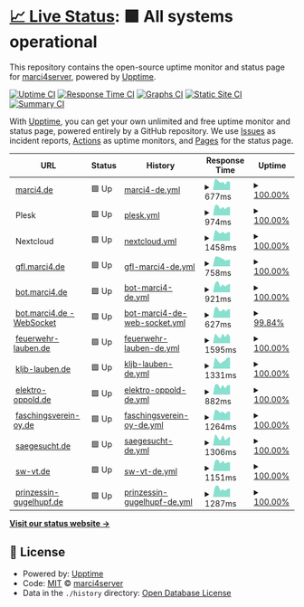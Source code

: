 # [📈 Live Status](https://marci4server.github.io/uptime): <!--live status--> **🟩 All systems operational**

This repository contains the open-source uptime monitor and status page for [marci4server](https://marci4server.github.io/uptime), powered by [Upptime](https://github.com/upptime/upptime).

[![Uptime CI](https://github.com/marci4server/uptime/workflows/Uptime%20CI/badge.svg)](https://github.com/marci4server/uptime/actions?query=workflow%3A%22Uptime+CI%22)
[![Response Time CI](https://github.com/marci4server/uptime/workflows/Response%20Time%20CI/badge.svg)](https://github.com/marci4server/uptime/actions?query=workflow%3A%22Response+Time+CI%22)
[![Graphs CI](https://github.com/marci4server/uptime/workflows/Graphs%20CI/badge.svg)](https://github.com/marci4server/uptime/actions?query=workflow%3A%22Graphs+CI%22)
[![Static Site CI](https://github.com/marci4server/uptime/workflows/Static%20Site%20CI/badge.svg)](https://github.com/marci4server/uptime/actions?query=workflow%3A%22Static+Site+CI%22)
[![Summary CI](https://github.com/marci4server/uptime/workflows/Summary%20CI/badge.svg)](https://github.com/marci4server/uptime/actions?query=workflow%3A%22Summary+CI%22)

With [Upptime](https://upptime.js.org), you can get your own unlimited and free uptime monitor and status page, powered entirely by a GitHub repository. We use [Issues](https://github.com/marci4server/uptime/issues) as incident reports, [Actions](https://github.com/marci4server/uptime/actions) as uptime monitors, and [Pages](https://marci4server.github.io/uptime) for the status page.

<!--start: status pages-->
<!-- This summary is generated by Upptime (https://github.com/upptime/upptime) -->
<!-- Do not edit this manually, your changes will be overwritten -->
<!-- prettier-ignore -->
| URL | Status | History | Response Time | Uptime |
| --- | ------ | ------- | ------------- | ------ |
| <img alt="" src="https://favicons.githubusercontent.com/marci4.de" height="13"> [marci4.de](https://marci4.de) | 🟩 Up | [marci4-de.yml](https://github.com/marci4server/uptime/commits/HEAD/history/marci4-de.yml) | <details><summary><img alt="Response time graph" src="./graphs/marci4-de/response-time-week.png" height="20"> 677ms</summary><br><a href="https://marci4server.github.io/uptime/history/marci4-de"><img alt="Response time 619" src="https://img.shields.io/endpoint?url=https%3A%2F%2Fraw.githubusercontent.com%2Fmarci4server%2Fuptime%2FHEAD%2Fapi%2Fmarci4-de%2Fresponse-time.json"></a><br><a href="https://marci4server.github.io/uptime/history/marci4-de"><img alt="24-hour response time 673" src="https://img.shields.io/endpoint?url=https%3A%2F%2Fraw.githubusercontent.com%2Fmarci4server%2Fuptime%2FHEAD%2Fapi%2Fmarci4-de%2Fresponse-time-day.json"></a><br><a href="https://marci4server.github.io/uptime/history/marci4-de"><img alt="7-day response time 677" src="https://img.shields.io/endpoint?url=https%3A%2F%2Fraw.githubusercontent.com%2Fmarci4server%2Fuptime%2FHEAD%2Fapi%2Fmarci4-de%2Fresponse-time-week.json"></a><br><a href="https://marci4server.github.io/uptime/history/marci4-de"><img alt="30-day response time 710" src="https://img.shields.io/endpoint?url=https%3A%2F%2Fraw.githubusercontent.com%2Fmarci4server%2Fuptime%2FHEAD%2Fapi%2Fmarci4-de%2Fresponse-time-month.json"></a><br><a href="https://marci4server.github.io/uptime/history/marci4-de"><img alt="1-year response time 619" src="https://img.shields.io/endpoint?url=https%3A%2F%2Fraw.githubusercontent.com%2Fmarci4server%2Fuptime%2FHEAD%2Fapi%2Fmarci4-de%2Fresponse-time-year.json"></a></details> | <details><summary><a href="https://marci4server.github.io/uptime/history/marci4-de">100.00%</a></summary><a href="https://marci4server.github.io/uptime/history/marci4-de"><img alt="All-time uptime 99.95%" src="https://img.shields.io/endpoint?url=https%3A%2F%2Fraw.githubusercontent.com%2Fmarci4server%2Fuptime%2FHEAD%2Fapi%2Fmarci4-de%2Fuptime.json"></a><br><a href="https://marci4server.github.io/uptime/history/marci4-de"><img alt="24-hour uptime 100.00%" src="https://img.shields.io/endpoint?url=https%3A%2F%2Fraw.githubusercontent.com%2Fmarci4server%2Fuptime%2FHEAD%2Fapi%2Fmarci4-de%2Fuptime-day.json"></a><br><a href="https://marci4server.github.io/uptime/history/marci4-de"><img alt="7-day uptime 100.00%" src="https://img.shields.io/endpoint?url=https%3A%2F%2Fraw.githubusercontent.com%2Fmarci4server%2Fuptime%2FHEAD%2Fapi%2Fmarci4-de%2Fuptime-week.json"></a><br><a href="https://marci4server.github.io/uptime/history/marci4-de"><img alt="30-day uptime 100.00%" src="https://img.shields.io/endpoint?url=https%3A%2F%2Fraw.githubusercontent.com%2Fmarci4server%2Fuptime%2FHEAD%2Fapi%2Fmarci4-de%2Fuptime-month.json"></a><br><a href="https://marci4server.github.io/uptime/history/marci4-de"><img alt="1-year uptime 99.95%" src="https://img.shields.io/endpoint?url=https%3A%2F%2Fraw.githubusercontent.com%2Fmarci4server%2Fuptime%2FHEAD%2Fapi%2Fmarci4-de%2Fuptime-year.json"></a></details>
| <img alt="" src="https://favicons.githubusercontent.com/null" height="13"> Plesk | 🟩 Up | [plesk.yml](https://github.com/marci4server/uptime/commits/HEAD/history/plesk.yml) | <details><summary><img alt="Response time graph" src="./graphs/plesk/response-time-week.png" height="20"> 974ms</summary><br><a href="https://marci4server.github.io/uptime/history/plesk"><img alt="Response time 1077" src="https://img.shields.io/endpoint?url=https%3A%2F%2Fraw.githubusercontent.com%2Fmarci4server%2Fuptime%2FHEAD%2Fapi%2Fplesk%2Fresponse-time.json"></a><br><a href="https://marci4server.github.io/uptime/history/plesk"><img alt="24-hour response time 1012" src="https://img.shields.io/endpoint?url=https%3A%2F%2Fraw.githubusercontent.com%2Fmarci4server%2Fuptime%2FHEAD%2Fapi%2Fplesk%2Fresponse-time-day.json"></a><br><a href="https://marci4server.github.io/uptime/history/plesk"><img alt="7-day response time 974" src="https://img.shields.io/endpoint?url=https%3A%2F%2Fraw.githubusercontent.com%2Fmarci4server%2Fuptime%2FHEAD%2Fapi%2Fplesk%2Fresponse-time-week.json"></a><br><a href="https://marci4server.github.io/uptime/history/plesk"><img alt="30-day response time 1013" src="https://img.shields.io/endpoint?url=https%3A%2F%2Fraw.githubusercontent.com%2Fmarci4server%2Fuptime%2FHEAD%2Fapi%2Fplesk%2Fresponse-time-month.json"></a><br><a href="https://marci4server.github.io/uptime/history/plesk"><img alt="1-year response time 1077" src="https://img.shields.io/endpoint?url=https%3A%2F%2Fraw.githubusercontent.com%2Fmarci4server%2Fuptime%2FHEAD%2Fapi%2Fplesk%2Fresponse-time-year.json"></a></details> | <details><summary><a href="https://marci4server.github.io/uptime/history/plesk">100.00%</a></summary><a href="https://marci4server.github.io/uptime/history/plesk"><img alt="All-time uptime 99.99%" src="https://img.shields.io/endpoint?url=https%3A%2F%2Fraw.githubusercontent.com%2Fmarci4server%2Fuptime%2FHEAD%2Fapi%2Fplesk%2Fuptime.json"></a><br><a href="https://marci4server.github.io/uptime/history/plesk"><img alt="24-hour uptime 100.00%" src="https://img.shields.io/endpoint?url=https%3A%2F%2Fraw.githubusercontent.com%2Fmarci4server%2Fuptime%2FHEAD%2Fapi%2Fplesk%2Fuptime-day.json"></a><br><a href="https://marci4server.github.io/uptime/history/plesk"><img alt="7-day uptime 100.00%" src="https://img.shields.io/endpoint?url=https%3A%2F%2Fraw.githubusercontent.com%2Fmarci4server%2Fuptime%2FHEAD%2Fapi%2Fplesk%2Fuptime-week.json"></a><br><a href="https://marci4server.github.io/uptime/history/plesk"><img alt="30-day uptime 100.00%" src="https://img.shields.io/endpoint?url=https%3A%2F%2Fraw.githubusercontent.com%2Fmarci4server%2Fuptime%2FHEAD%2Fapi%2Fplesk%2Fuptime-month.json"></a><br><a href="https://marci4server.github.io/uptime/history/plesk"><img alt="1-year uptime 99.99%" src="https://img.shields.io/endpoint?url=https%3A%2F%2Fraw.githubusercontent.com%2Fmarci4server%2Fuptime%2FHEAD%2Fapi%2Fplesk%2Fuptime-year.json"></a></details>
| <img alt="" src="https://favicons.githubusercontent.com/null" height="13"> Nextcloud | 🟩 Up | [nextcloud.yml](https://github.com/marci4server/uptime/commits/HEAD/history/nextcloud.yml) | <details><summary><img alt="Response time graph" src="./graphs/nextcloud/response-time-week.png" height="20"> 1458ms</summary><br><a href="https://marci4server.github.io/uptime/history/nextcloud"><img alt="Response time 1661" src="https://img.shields.io/endpoint?url=https%3A%2F%2Fraw.githubusercontent.com%2Fmarci4server%2Fuptime%2FHEAD%2Fapi%2Fnextcloud%2Fresponse-time.json"></a><br><a href="https://marci4server.github.io/uptime/history/nextcloud"><img alt="24-hour response time 1620" src="https://img.shields.io/endpoint?url=https%3A%2F%2Fraw.githubusercontent.com%2Fmarci4server%2Fuptime%2FHEAD%2Fapi%2Fnextcloud%2Fresponse-time-day.json"></a><br><a href="https://marci4server.github.io/uptime/history/nextcloud"><img alt="7-day response time 1458" src="https://img.shields.io/endpoint?url=https%3A%2F%2Fraw.githubusercontent.com%2Fmarci4server%2Fuptime%2FHEAD%2Fapi%2Fnextcloud%2Fresponse-time-week.json"></a><br><a href="https://marci4server.github.io/uptime/history/nextcloud"><img alt="30-day response time 1556" src="https://img.shields.io/endpoint?url=https%3A%2F%2Fraw.githubusercontent.com%2Fmarci4server%2Fuptime%2FHEAD%2Fapi%2Fnextcloud%2Fresponse-time-month.json"></a><br><a href="https://marci4server.github.io/uptime/history/nextcloud"><img alt="1-year response time 1661" src="https://img.shields.io/endpoint?url=https%3A%2F%2Fraw.githubusercontent.com%2Fmarci4server%2Fuptime%2FHEAD%2Fapi%2Fnextcloud%2Fresponse-time-year.json"></a></details> | <details><summary><a href="https://marci4server.github.io/uptime/history/nextcloud">100.00%</a></summary><a href="https://marci4server.github.io/uptime/history/nextcloud"><img alt="All-time uptime 99.95%" src="https://img.shields.io/endpoint?url=https%3A%2F%2Fraw.githubusercontent.com%2Fmarci4server%2Fuptime%2FHEAD%2Fapi%2Fnextcloud%2Fuptime.json"></a><br><a href="https://marci4server.github.io/uptime/history/nextcloud"><img alt="24-hour uptime 100.00%" src="https://img.shields.io/endpoint?url=https%3A%2F%2Fraw.githubusercontent.com%2Fmarci4server%2Fuptime%2FHEAD%2Fapi%2Fnextcloud%2Fuptime-day.json"></a><br><a href="https://marci4server.github.io/uptime/history/nextcloud"><img alt="7-day uptime 100.00%" src="https://img.shields.io/endpoint?url=https%3A%2F%2Fraw.githubusercontent.com%2Fmarci4server%2Fuptime%2FHEAD%2Fapi%2Fnextcloud%2Fuptime-week.json"></a><br><a href="https://marci4server.github.io/uptime/history/nextcloud"><img alt="30-day uptime 100.00%" src="https://img.shields.io/endpoint?url=https%3A%2F%2Fraw.githubusercontent.com%2Fmarci4server%2Fuptime%2FHEAD%2Fapi%2Fnextcloud%2Fuptime-month.json"></a><br><a href="https://marci4server.github.io/uptime/history/nextcloud"><img alt="1-year uptime 99.95%" src="https://img.shields.io/endpoint?url=https%3A%2F%2Fraw.githubusercontent.com%2Fmarci4server%2Fuptime%2FHEAD%2Fapi%2Fnextcloud%2Fuptime-year.json"></a></details>
| <img alt="" src="https://favicons.githubusercontent.com/gfl.marci4.de" height="13"> [gfl.marci4.de](https://gfl.marci4.de) | 🟩 Up | [gfl-marci4-de.yml](https://github.com/marci4server/uptime/commits/HEAD/history/gfl-marci4-de.yml) | <details><summary><img alt="Response time graph" src="./graphs/gfl-marci4-de/response-time-week.png" height="20"> 758ms</summary><br><a href="https://marci4server.github.io/uptime/history/gfl-marci4-de"><img alt="Response time 586" src="https://img.shields.io/endpoint?url=https%3A%2F%2Fraw.githubusercontent.com%2Fmarci4server%2Fuptime%2FHEAD%2Fapi%2Fgfl-marci4-de%2Fresponse-time.json"></a><br><a href="https://marci4server.github.io/uptime/history/gfl-marci4-de"><img alt="24-hour response time 651" src="https://img.shields.io/endpoint?url=https%3A%2F%2Fraw.githubusercontent.com%2Fmarci4server%2Fuptime%2FHEAD%2Fapi%2Fgfl-marci4-de%2Fresponse-time-day.json"></a><br><a href="https://marci4server.github.io/uptime/history/gfl-marci4-de"><img alt="7-day response time 758" src="https://img.shields.io/endpoint?url=https%3A%2F%2Fraw.githubusercontent.com%2Fmarci4server%2Fuptime%2FHEAD%2Fapi%2Fgfl-marci4-de%2Fresponse-time-week.json"></a><br><a href="https://marci4server.github.io/uptime/history/gfl-marci4-de"><img alt="30-day response time 710" src="https://img.shields.io/endpoint?url=https%3A%2F%2Fraw.githubusercontent.com%2Fmarci4server%2Fuptime%2FHEAD%2Fapi%2Fgfl-marci4-de%2Fresponse-time-month.json"></a><br><a href="https://marci4server.github.io/uptime/history/gfl-marci4-de"><img alt="1-year response time 586" src="https://img.shields.io/endpoint?url=https%3A%2F%2Fraw.githubusercontent.com%2Fmarci4server%2Fuptime%2FHEAD%2Fapi%2Fgfl-marci4-de%2Fresponse-time-year.json"></a></details> | <details><summary><a href="https://marci4server.github.io/uptime/history/gfl-marci4-de">100.00%</a></summary><a href="https://marci4server.github.io/uptime/history/gfl-marci4-de"><img alt="All-time uptime 99.75%" src="https://img.shields.io/endpoint?url=https%3A%2F%2Fraw.githubusercontent.com%2Fmarci4server%2Fuptime%2FHEAD%2Fapi%2Fgfl-marci4-de%2Fuptime.json"></a><br><a href="https://marci4server.github.io/uptime/history/gfl-marci4-de"><img alt="24-hour uptime 100.00%" src="https://img.shields.io/endpoint?url=https%3A%2F%2Fraw.githubusercontent.com%2Fmarci4server%2Fuptime%2FHEAD%2Fapi%2Fgfl-marci4-de%2Fuptime-day.json"></a><br><a href="https://marci4server.github.io/uptime/history/gfl-marci4-de"><img alt="7-day uptime 100.00%" src="https://img.shields.io/endpoint?url=https%3A%2F%2Fraw.githubusercontent.com%2Fmarci4server%2Fuptime%2FHEAD%2Fapi%2Fgfl-marci4-de%2Fuptime-week.json"></a><br><a href="https://marci4server.github.io/uptime/history/gfl-marci4-de"><img alt="30-day uptime 99.91%" src="https://img.shields.io/endpoint?url=https%3A%2F%2Fraw.githubusercontent.com%2Fmarci4server%2Fuptime%2FHEAD%2Fapi%2Fgfl-marci4-de%2Fuptime-month.json"></a><br><a href="https://marci4server.github.io/uptime/history/gfl-marci4-de"><img alt="1-year uptime 99.75%" src="https://img.shields.io/endpoint?url=https%3A%2F%2Fraw.githubusercontent.com%2Fmarci4server%2Fuptime%2FHEAD%2Fapi%2Fgfl-marci4-de%2Fuptime-year.json"></a></details>
| <img alt="" src="https://favicons.githubusercontent.com/bot.marci4.de" height="13"> [bot.marci4.de](https://bot.marci4.de) | 🟩 Up | [bot-marci4-de.yml](https://github.com/marci4server/uptime/commits/HEAD/history/bot-marci4-de.yml) | <details><summary><img alt="Response time graph" src="./graphs/bot-marci4-de/response-time-week.png" height="20"> 921ms</summary><br><a href="https://marci4server.github.io/uptime/history/bot-marci4-de"><img alt="Response time 836" src="https://img.shields.io/endpoint?url=https%3A%2F%2Fraw.githubusercontent.com%2Fmarci4server%2Fuptime%2FHEAD%2Fapi%2Fbot-marci4-de%2Fresponse-time.json"></a><br><a href="https://marci4server.github.io/uptime/history/bot-marci4-de"><img alt="24-hour response time 820" src="https://img.shields.io/endpoint?url=https%3A%2F%2Fraw.githubusercontent.com%2Fmarci4server%2Fuptime%2FHEAD%2Fapi%2Fbot-marci4-de%2Fresponse-time-day.json"></a><br><a href="https://marci4server.github.io/uptime/history/bot-marci4-de"><img alt="7-day response time 921" src="https://img.shields.io/endpoint?url=https%3A%2F%2Fraw.githubusercontent.com%2Fmarci4server%2Fuptime%2FHEAD%2Fapi%2Fbot-marci4-de%2Fresponse-time-week.json"></a><br><a href="https://marci4server.github.io/uptime/history/bot-marci4-de"><img alt="30-day response time 936" src="https://img.shields.io/endpoint?url=https%3A%2F%2Fraw.githubusercontent.com%2Fmarci4server%2Fuptime%2FHEAD%2Fapi%2Fbot-marci4-de%2Fresponse-time-month.json"></a><br><a href="https://marci4server.github.io/uptime/history/bot-marci4-de"><img alt="1-year response time 836" src="https://img.shields.io/endpoint?url=https%3A%2F%2Fraw.githubusercontent.com%2Fmarci4server%2Fuptime%2FHEAD%2Fapi%2Fbot-marci4-de%2Fresponse-time-year.json"></a></details> | <details><summary><a href="https://marci4server.github.io/uptime/history/bot-marci4-de">100.00%</a></summary><a href="https://marci4server.github.io/uptime/history/bot-marci4-de"><img alt="All-time uptime 99.96%" src="https://img.shields.io/endpoint?url=https%3A%2F%2Fraw.githubusercontent.com%2Fmarci4server%2Fuptime%2FHEAD%2Fapi%2Fbot-marci4-de%2Fuptime.json"></a><br><a href="https://marci4server.github.io/uptime/history/bot-marci4-de"><img alt="24-hour uptime 100.00%" src="https://img.shields.io/endpoint?url=https%3A%2F%2Fraw.githubusercontent.com%2Fmarci4server%2Fuptime%2FHEAD%2Fapi%2Fbot-marci4-de%2Fuptime-day.json"></a><br><a href="https://marci4server.github.io/uptime/history/bot-marci4-de"><img alt="7-day uptime 100.00%" src="https://img.shields.io/endpoint?url=https%3A%2F%2Fraw.githubusercontent.com%2Fmarci4server%2Fuptime%2FHEAD%2Fapi%2Fbot-marci4-de%2Fuptime-week.json"></a><br><a href="https://marci4server.github.io/uptime/history/bot-marci4-de"><img alt="30-day uptime 100.00%" src="https://img.shields.io/endpoint?url=https%3A%2F%2Fraw.githubusercontent.com%2Fmarci4server%2Fuptime%2FHEAD%2Fapi%2Fbot-marci4-de%2Fuptime-month.json"></a><br><a href="https://marci4server.github.io/uptime/history/bot-marci4-de"><img alt="1-year uptime 99.96%" src="https://img.shields.io/endpoint?url=https%3A%2F%2Fraw.githubusercontent.com%2Fmarci4server%2Fuptime%2FHEAD%2Fapi%2Fbot-marci4-de%2Fuptime-year.json"></a></details>
| <img alt="" src="https://favicons.githubusercontent.com/bot.marci4.de" height="13"> [bot.marci4.de - WebSocket](https://bot.marci4.de:8081) | 🟩 Up | [bot-marci4-de-web-socket.yml](https://github.com/marci4server/uptime/commits/HEAD/history/bot-marci4-de-web-socket.yml) | <details><summary><img alt="Response time graph" src="./graphs/bot-marci4-de-web-socket/response-time-week.png" height="20"> 627ms</summary><br><a href="https://marci4server.github.io/uptime/history/bot-marci4-de-web-socket"><img alt="Response time 679" src="https://img.shields.io/endpoint?url=https%3A%2F%2Fraw.githubusercontent.com%2Fmarci4server%2Fuptime%2FHEAD%2Fapi%2Fbot-marci4-de-web-socket%2Fresponse-time.json"></a><br><a href="https://marci4server.github.io/uptime/history/bot-marci4-de-web-socket"><img alt="24-hour response time 657" src="https://img.shields.io/endpoint?url=https%3A%2F%2Fraw.githubusercontent.com%2Fmarci4server%2Fuptime%2FHEAD%2Fapi%2Fbot-marci4-de-web-socket%2Fresponse-time-day.json"></a><br><a href="https://marci4server.github.io/uptime/history/bot-marci4-de-web-socket"><img alt="7-day response time 627" src="https://img.shields.io/endpoint?url=https%3A%2F%2Fraw.githubusercontent.com%2Fmarci4server%2Fuptime%2FHEAD%2Fapi%2Fbot-marci4-de-web-socket%2Fresponse-time-week.json"></a><br><a href="https://marci4server.github.io/uptime/history/bot-marci4-de-web-socket"><img alt="30-day response time 656" src="https://img.shields.io/endpoint?url=https%3A%2F%2Fraw.githubusercontent.com%2Fmarci4server%2Fuptime%2FHEAD%2Fapi%2Fbot-marci4-de-web-socket%2Fresponse-time-month.json"></a><br><a href="https://marci4server.github.io/uptime/history/bot-marci4-de-web-socket"><img alt="1-year response time 679" src="https://img.shields.io/endpoint?url=https%3A%2F%2Fraw.githubusercontent.com%2Fmarci4server%2Fuptime%2FHEAD%2Fapi%2Fbot-marci4-de-web-socket%2Fresponse-time-year.json"></a></details> | <details><summary><a href="https://marci4server.github.io/uptime/history/bot-marci4-de-web-socket">99.84%</a></summary><a href="https://marci4server.github.io/uptime/history/bot-marci4-de-web-socket"><img alt="All-time uptime 99.98%" src="https://img.shields.io/endpoint?url=https%3A%2F%2Fraw.githubusercontent.com%2Fmarci4server%2Fuptime%2FHEAD%2Fapi%2Fbot-marci4-de-web-socket%2Fuptime.json"></a><br><a href="https://marci4server.github.io/uptime/history/bot-marci4-de-web-socket"><img alt="24-hour uptime 100.00%" src="https://img.shields.io/endpoint?url=https%3A%2F%2Fraw.githubusercontent.com%2Fmarci4server%2Fuptime%2FHEAD%2Fapi%2Fbot-marci4-de-web-socket%2Fuptime-day.json"></a><br><a href="https://marci4server.github.io/uptime/history/bot-marci4-de-web-socket"><img alt="7-day uptime 99.84%" src="https://img.shields.io/endpoint?url=https%3A%2F%2Fraw.githubusercontent.com%2Fmarci4server%2Fuptime%2FHEAD%2Fapi%2Fbot-marci4-de-web-socket%2Fuptime-week.json"></a><br><a href="https://marci4server.github.io/uptime/history/bot-marci4-de-web-socket"><img alt="30-day uptime 99.96%" src="https://img.shields.io/endpoint?url=https%3A%2F%2Fraw.githubusercontent.com%2Fmarci4server%2Fuptime%2FHEAD%2Fapi%2Fbot-marci4-de-web-socket%2Fuptime-month.json"></a><br><a href="https://marci4server.github.io/uptime/history/bot-marci4-de-web-socket"><img alt="1-year uptime 99.98%" src="https://img.shields.io/endpoint?url=https%3A%2F%2Fraw.githubusercontent.com%2Fmarci4server%2Fuptime%2FHEAD%2Fapi%2Fbot-marci4-de-web-socket%2Fuptime-year.json"></a></details>
| <img alt="" src="https://favicons.githubusercontent.com/feuerwehr-lauben.de" height="13"> [feuerwehr-lauben.de](https://feuerwehr-lauben.de) | 🟩 Up | [feuerwehr-lauben-de.yml](https://github.com/marci4server/uptime/commits/HEAD/history/feuerwehr-lauben-de.yml) | <details><summary><img alt="Response time graph" src="./graphs/feuerwehr-lauben-de/response-time-week.png" height="20"> 1595ms</summary><br><a href="https://marci4server.github.io/uptime/history/feuerwehr-lauben-de"><img alt="Response time 1617" src="https://img.shields.io/endpoint?url=https%3A%2F%2Fraw.githubusercontent.com%2Fmarci4server%2Fuptime%2FHEAD%2Fapi%2Ffeuerwehr-lauben-de%2Fresponse-time.json"></a><br><a href="https://marci4server.github.io/uptime/history/feuerwehr-lauben-de"><img alt="24-hour response time 1938" src="https://img.shields.io/endpoint?url=https%3A%2F%2Fraw.githubusercontent.com%2Fmarci4server%2Fuptime%2FHEAD%2Fapi%2Ffeuerwehr-lauben-de%2Fresponse-time-day.json"></a><br><a href="https://marci4server.github.io/uptime/history/feuerwehr-lauben-de"><img alt="7-day response time 1595" src="https://img.shields.io/endpoint?url=https%3A%2F%2Fraw.githubusercontent.com%2Fmarci4server%2Fuptime%2FHEAD%2Fapi%2Ffeuerwehr-lauben-de%2Fresponse-time-week.json"></a><br><a href="https://marci4server.github.io/uptime/history/feuerwehr-lauben-de"><img alt="30-day response time 1670" src="https://img.shields.io/endpoint?url=https%3A%2F%2Fraw.githubusercontent.com%2Fmarci4server%2Fuptime%2FHEAD%2Fapi%2Ffeuerwehr-lauben-de%2Fresponse-time-month.json"></a><br><a href="https://marci4server.github.io/uptime/history/feuerwehr-lauben-de"><img alt="1-year response time 1617" src="https://img.shields.io/endpoint?url=https%3A%2F%2Fraw.githubusercontent.com%2Fmarci4server%2Fuptime%2FHEAD%2Fapi%2Ffeuerwehr-lauben-de%2Fresponse-time-year.json"></a></details> | <details><summary><a href="https://marci4server.github.io/uptime/history/feuerwehr-lauben-de">100.00%</a></summary><a href="https://marci4server.github.io/uptime/history/feuerwehr-lauben-de"><img alt="All-time uptime 99.96%" src="https://img.shields.io/endpoint?url=https%3A%2F%2Fraw.githubusercontent.com%2Fmarci4server%2Fuptime%2FHEAD%2Fapi%2Ffeuerwehr-lauben-de%2Fuptime.json"></a><br><a href="https://marci4server.github.io/uptime/history/feuerwehr-lauben-de"><img alt="24-hour uptime 100.00%" src="https://img.shields.io/endpoint?url=https%3A%2F%2Fraw.githubusercontent.com%2Fmarci4server%2Fuptime%2FHEAD%2Fapi%2Ffeuerwehr-lauben-de%2Fuptime-day.json"></a><br><a href="https://marci4server.github.io/uptime/history/feuerwehr-lauben-de"><img alt="7-day uptime 100.00%" src="https://img.shields.io/endpoint?url=https%3A%2F%2Fraw.githubusercontent.com%2Fmarci4server%2Fuptime%2FHEAD%2Fapi%2Ffeuerwehr-lauben-de%2Fuptime-week.json"></a><br><a href="https://marci4server.github.io/uptime/history/feuerwehr-lauben-de"><img alt="30-day uptime 100.00%" src="https://img.shields.io/endpoint?url=https%3A%2F%2Fraw.githubusercontent.com%2Fmarci4server%2Fuptime%2FHEAD%2Fapi%2Ffeuerwehr-lauben-de%2Fuptime-month.json"></a><br><a href="https://marci4server.github.io/uptime/history/feuerwehr-lauben-de"><img alt="1-year uptime 99.96%" src="https://img.shields.io/endpoint?url=https%3A%2F%2Fraw.githubusercontent.com%2Fmarci4server%2Fuptime%2FHEAD%2Fapi%2Ffeuerwehr-lauben-de%2Fuptime-year.json"></a></details>
| <img alt="" src="https://favicons.githubusercontent.com/kljb-lauben.de" height="13"> [kljb-lauben.de](https://kljb-lauben.de) | 🟩 Up | [kljb-lauben-de.yml](https://github.com/marci4server/uptime/commits/HEAD/history/kljb-lauben-de.yml) | <details><summary><img alt="Response time graph" src="./graphs/kljb-lauben-de/response-time-week.png" height="20"> 1331ms</summary><br><a href="https://marci4server.github.io/uptime/history/kljb-lauben-de"><img alt="Response time 1589" src="https://img.shields.io/endpoint?url=https%3A%2F%2Fraw.githubusercontent.com%2Fmarci4server%2Fuptime%2FHEAD%2Fapi%2Fkljb-lauben-de%2Fresponse-time.json"></a><br><a href="https://marci4server.github.io/uptime/history/kljb-lauben-de"><img alt="24-hour response time 1471" src="https://img.shields.io/endpoint?url=https%3A%2F%2Fraw.githubusercontent.com%2Fmarci4server%2Fuptime%2FHEAD%2Fapi%2Fkljb-lauben-de%2Fresponse-time-day.json"></a><br><a href="https://marci4server.github.io/uptime/history/kljb-lauben-de"><img alt="7-day response time 1331" src="https://img.shields.io/endpoint?url=https%3A%2F%2Fraw.githubusercontent.com%2Fmarci4server%2Fuptime%2FHEAD%2Fapi%2Fkljb-lauben-de%2Fresponse-time-week.json"></a><br><a href="https://marci4server.github.io/uptime/history/kljb-lauben-de"><img alt="30-day response time 1410" src="https://img.shields.io/endpoint?url=https%3A%2F%2Fraw.githubusercontent.com%2Fmarci4server%2Fuptime%2FHEAD%2Fapi%2Fkljb-lauben-de%2Fresponse-time-month.json"></a><br><a href="https://marci4server.github.io/uptime/history/kljb-lauben-de"><img alt="1-year response time 1589" src="https://img.shields.io/endpoint?url=https%3A%2F%2Fraw.githubusercontent.com%2Fmarci4server%2Fuptime%2FHEAD%2Fapi%2Fkljb-lauben-de%2Fresponse-time-year.json"></a></details> | <details><summary><a href="https://marci4server.github.io/uptime/history/kljb-lauben-de">100.00%</a></summary><a href="https://marci4server.github.io/uptime/history/kljb-lauben-de"><img alt="All-time uptime 99.96%" src="https://img.shields.io/endpoint?url=https%3A%2F%2Fraw.githubusercontent.com%2Fmarci4server%2Fuptime%2FHEAD%2Fapi%2Fkljb-lauben-de%2Fuptime.json"></a><br><a href="https://marci4server.github.io/uptime/history/kljb-lauben-de"><img alt="24-hour uptime 100.00%" src="https://img.shields.io/endpoint?url=https%3A%2F%2Fraw.githubusercontent.com%2Fmarci4server%2Fuptime%2FHEAD%2Fapi%2Fkljb-lauben-de%2Fuptime-day.json"></a><br><a href="https://marci4server.github.io/uptime/history/kljb-lauben-de"><img alt="7-day uptime 100.00%" src="https://img.shields.io/endpoint?url=https%3A%2F%2Fraw.githubusercontent.com%2Fmarci4server%2Fuptime%2FHEAD%2Fapi%2Fkljb-lauben-de%2Fuptime-week.json"></a><br><a href="https://marci4server.github.io/uptime/history/kljb-lauben-de"><img alt="30-day uptime 100.00%" src="https://img.shields.io/endpoint?url=https%3A%2F%2Fraw.githubusercontent.com%2Fmarci4server%2Fuptime%2FHEAD%2Fapi%2Fkljb-lauben-de%2Fuptime-month.json"></a><br><a href="https://marci4server.github.io/uptime/history/kljb-lauben-de"><img alt="1-year uptime 99.96%" src="https://img.shields.io/endpoint?url=https%3A%2F%2Fraw.githubusercontent.com%2Fmarci4server%2Fuptime%2FHEAD%2Fapi%2Fkljb-lauben-de%2Fuptime-year.json"></a></details>
| <img alt="" src="https://favicons.githubusercontent.com/elektro-oppold.de" height="13"> [elektro-oppold.de](https://elektro-oppold.de) | 🟩 Up | [elektro-oppold-de.yml](https://github.com/marci4server/uptime/commits/HEAD/history/elektro-oppold-de.yml) | <details><summary><img alt="Response time graph" src="./graphs/elektro-oppold-de/response-time-week.png" height="20"> 882ms</summary><br><a href="https://marci4server.github.io/uptime/history/elektro-oppold-de"><img alt="Response time 752" src="https://img.shields.io/endpoint?url=https%3A%2F%2Fraw.githubusercontent.com%2Fmarci4server%2Fuptime%2FHEAD%2Fapi%2Felektro-oppold-de%2Fresponse-time.json"></a><br><a href="https://marci4server.github.io/uptime/history/elektro-oppold-de"><img alt="24-hour response time 873" src="https://img.shields.io/endpoint?url=https%3A%2F%2Fraw.githubusercontent.com%2Fmarci4server%2Fuptime%2FHEAD%2Fapi%2Felektro-oppold-de%2Fresponse-time-day.json"></a><br><a href="https://marci4server.github.io/uptime/history/elektro-oppold-de"><img alt="7-day response time 882" src="https://img.shields.io/endpoint?url=https%3A%2F%2Fraw.githubusercontent.com%2Fmarci4server%2Fuptime%2FHEAD%2Fapi%2Felektro-oppold-de%2Fresponse-time-week.json"></a><br><a href="https://marci4server.github.io/uptime/history/elektro-oppold-de"><img alt="30-day response time 912" src="https://img.shields.io/endpoint?url=https%3A%2F%2Fraw.githubusercontent.com%2Fmarci4server%2Fuptime%2FHEAD%2Fapi%2Felektro-oppold-de%2Fresponse-time-month.json"></a><br><a href="https://marci4server.github.io/uptime/history/elektro-oppold-de"><img alt="1-year response time 752" src="https://img.shields.io/endpoint?url=https%3A%2F%2Fraw.githubusercontent.com%2Fmarci4server%2Fuptime%2FHEAD%2Fapi%2Felektro-oppold-de%2Fresponse-time-year.json"></a></details> | <details><summary><a href="https://marci4server.github.io/uptime/history/elektro-oppold-de">100.00%</a></summary><a href="https://marci4server.github.io/uptime/history/elektro-oppold-de"><img alt="All-time uptime 99.96%" src="https://img.shields.io/endpoint?url=https%3A%2F%2Fraw.githubusercontent.com%2Fmarci4server%2Fuptime%2FHEAD%2Fapi%2Felektro-oppold-de%2Fuptime.json"></a><br><a href="https://marci4server.github.io/uptime/history/elektro-oppold-de"><img alt="24-hour uptime 100.00%" src="https://img.shields.io/endpoint?url=https%3A%2F%2Fraw.githubusercontent.com%2Fmarci4server%2Fuptime%2FHEAD%2Fapi%2Felektro-oppold-de%2Fuptime-day.json"></a><br><a href="https://marci4server.github.io/uptime/history/elektro-oppold-de"><img alt="7-day uptime 100.00%" src="https://img.shields.io/endpoint?url=https%3A%2F%2Fraw.githubusercontent.com%2Fmarci4server%2Fuptime%2FHEAD%2Fapi%2Felektro-oppold-de%2Fuptime-week.json"></a><br><a href="https://marci4server.github.io/uptime/history/elektro-oppold-de"><img alt="30-day uptime 100.00%" src="https://img.shields.io/endpoint?url=https%3A%2F%2Fraw.githubusercontent.com%2Fmarci4server%2Fuptime%2FHEAD%2Fapi%2Felektro-oppold-de%2Fuptime-month.json"></a><br><a href="https://marci4server.github.io/uptime/history/elektro-oppold-de"><img alt="1-year uptime 99.96%" src="https://img.shields.io/endpoint?url=https%3A%2F%2Fraw.githubusercontent.com%2Fmarci4server%2Fuptime%2FHEAD%2Fapi%2Felektro-oppold-de%2Fuptime-year.json"></a></details>
| <img alt="" src="https://favicons.githubusercontent.com/faschingsverein-oy.de" height="13"> [faschingsverein-oy.de](https://faschingsverein-oy.de) | 🟩 Up | [faschingsverein-oy-de.yml](https://github.com/marci4server/uptime/commits/HEAD/history/faschingsverein-oy-de.yml) | <details><summary><img alt="Response time graph" src="./graphs/faschingsverein-oy-de/response-time-week.png" height="20"> 1264ms</summary><br><a href="https://marci4server.github.io/uptime/history/faschingsverein-oy-de"><img alt="Response time 1296" src="https://img.shields.io/endpoint?url=https%3A%2F%2Fraw.githubusercontent.com%2Fmarci4server%2Fuptime%2FHEAD%2Fapi%2Ffaschingsverein-oy-de%2Fresponse-time.json"></a><br><a href="https://marci4server.github.io/uptime/history/faschingsverein-oy-de"><img alt="24-hour response time 1237" src="https://img.shields.io/endpoint?url=https%3A%2F%2Fraw.githubusercontent.com%2Fmarci4server%2Fuptime%2FHEAD%2Fapi%2Ffaschingsverein-oy-de%2Fresponse-time-day.json"></a><br><a href="https://marci4server.github.io/uptime/history/faschingsverein-oy-de"><img alt="7-day response time 1264" src="https://img.shields.io/endpoint?url=https%3A%2F%2Fraw.githubusercontent.com%2Fmarci4server%2Fuptime%2FHEAD%2Fapi%2Ffaschingsverein-oy-de%2Fresponse-time-week.json"></a><br><a href="https://marci4server.github.io/uptime/history/faschingsverein-oy-de"><img alt="30-day response time 1313" src="https://img.shields.io/endpoint?url=https%3A%2F%2Fraw.githubusercontent.com%2Fmarci4server%2Fuptime%2FHEAD%2Fapi%2Ffaschingsverein-oy-de%2Fresponse-time-month.json"></a><br><a href="https://marci4server.github.io/uptime/history/faschingsverein-oy-de"><img alt="1-year response time 1296" src="https://img.shields.io/endpoint?url=https%3A%2F%2Fraw.githubusercontent.com%2Fmarci4server%2Fuptime%2FHEAD%2Fapi%2Ffaschingsverein-oy-de%2Fresponse-time-year.json"></a></details> | <details><summary><a href="https://marci4server.github.io/uptime/history/faschingsverein-oy-de">100.00%</a></summary><a href="https://marci4server.github.io/uptime/history/faschingsverein-oy-de"><img alt="All-time uptime 99.96%" src="https://img.shields.io/endpoint?url=https%3A%2F%2Fraw.githubusercontent.com%2Fmarci4server%2Fuptime%2FHEAD%2Fapi%2Ffaschingsverein-oy-de%2Fuptime.json"></a><br><a href="https://marci4server.github.io/uptime/history/faschingsverein-oy-de"><img alt="24-hour uptime 100.00%" src="https://img.shields.io/endpoint?url=https%3A%2F%2Fraw.githubusercontent.com%2Fmarci4server%2Fuptime%2FHEAD%2Fapi%2Ffaschingsverein-oy-de%2Fuptime-day.json"></a><br><a href="https://marci4server.github.io/uptime/history/faschingsverein-oy-de"><img alt="7-day uptime 100.00%" src="https://img.shields.io/endpoint?url=https%3A%2F%2Fraw.githubusercontent.com%2Fmarci4server%2Fuptime%2FHEAD%2Fapi%2Ffaschingsverein-oy-de%2Fuptime-week.json"></a><br><a href="https://marci4server.github.io/uptime/history/faschingsverein-oy-de"><img alt="30-day uptime 100.00%" src="https://img.shields.io/endpoint?url=https%3A%2F%2Fraw.githubusercontent.com%2Fmarci4server%2Fuptime%2FHEAD%2Fapi%2Ffaschingsverein-oy-de%2Fuptime-month.json"></a><br><a href="https://marci4server.github.io/uptime/history/faschingsverein-oy-de"><img alt="1-year uptime 99.96%" src="https://img.shields.io/endpoint?url=https%3A%2F%2Fraw.githubusercontent.com%2Fmarci4server%2Fuptime%2FHEAD%2Fapi%2Ffaschingsverein-oy-de%2Fuptime-year.json"></a></details>
| <img alt="" src="https://favicons.githubusercontent.com/saegesucht.de" height="13"> [saegesucht.de](https://saegesucht.de) | 🟩 Up | [saegesucht-de.yml](https://github.com/marci4server/uptime/commits/HEAD/history/saegesucht-de.yml) | <details><summary><img alt="Response time graph" src="./graphs/saegesucht-de/response-time-week.png" height="20"> 1306ms</summary><br><a href="https://marci4server.github.io/uptime/history/saegesucht-de"><img alt="Response time 1135" src="https://img.shields.io/endpoint?url=https%3A%2F%2Fraw.githubusercontent.com%2Fmarci4server%2Fuptime%2FHEAD%2Fapi%2Fsaegesucht-de%2Fresponse-time.json"></a><br><a href="https://marci4server.github.io/uptime/history/saegesucht-de"><img alt="24-hour response time 1431" src="https://img.shields.io/endpoint?url=https%3A%2F%2Fraw.githubusercontent.com%2Fmarci4server%2Fuptime%2FHEAD%2Fapi%2Fsaegesucht-de%2Fresponse-time-day.json"></a><br><a href="https://marci4server.github.io/uptime/history/saegesucht-de"><img alt="7-day response time 1306" src="https://img.shields.io/endpoint?url=https%3A%2F%2Fraw.githubusercontent.com%2Fmarci4server%2Fuptime%2FHEAD%2Fapi%2Fsaegesucht-de%2Fresponse-time-week.json"></a><br><a href="https://marci4server.github.io/uptime/history/saegesucht-de"><img alt="30-day response time 1361" src="https://img.shields.io/endpoint?url=https%3A%2F%2Fraw.githubusercontent.com%2Fmarci4server%2Fuptime%2FHEAD%2Fapi%2Fsaegesucht-de%2Fresponse-time-month.json"></a><br><a href="https://marci4server.github.io/uptime/history/saegesucht-de"><img alt="1-year response time 1135" src="https://img.shields.io/endpoint?url=https%3A%2F%2Fraw.githubusercontent.com%2Fmarci4server%2Fuptime%2FHEAD%2Fapi%2Fsaegesucht-de%2Fresponse-time-year.json"></a></details> | <details><summary><a href="https://marci4server.github.io/uptime/history/saegesucht-de">100.00%</a></summary><a href="https://marci4server.github.io/uptime/history/saegesucht-de"><img alt="All-time uptime 99.96%" src="https://img.shields.io/endpoint?url=https%3A%2F%2Fraw.githubusercontent.com%2Fmarci4server%2Fuptime%2FHEAD%2Fapi%2Fsaegesucht-de%2Fuptime.json"></a><br><a href="https://marci4server.github.io/uptime/history/saegesucht-de"><img alt="24-hour uptime 100.00%" src="https://img.shields.io/endpoint?url=https%3A%2F%2Fraw.githubusercontent.com%2Fmarci4server%2Fuptime%2FHEAD%2Fapi%2Fsaegesucht-de%2Fuptime-day.json"></a><br><a href="https://marci4server.github.io/uptime/history/saegesucht-de"><img alt="7-day uptime 100.00%" src="https://img.shields.io/endpoint?url=https%3A%2F%2Fraw.githubusercontent.com%2Fmarci4server%2Fuptime%2FHEAD%2Fapi%2Fsaegesucht-de%2Fuptime-week.json"></a><br><a href="https://marci4server.github.io/uptime/history/saegesucht-de"><img alt="30-day uptime 100.00%" src="https://img.shields.io/endpoint?url=https%3A%2F%2Fraw.githubusercontent.com%2Fmarci4server%2Fuptime%2FHEAD%2Fapi%2Fsaegesucht-de%2Fuptime-month.json"></a><br><a href="https://marci4server.github.io/uptime/history/saegesucht-de"><img alt="1-year uptime 99.96%" src="https://img.shields.io/endpoint?url=https%3A%2F%2Fraw.githubusercontent.com%2Fmarci4server%2Fuptime%2FHEAD%2Fapi%2Fsaegesucht-de%2Fuptime-year.json"></a></details>
| <img alt="" src="https://favicons.githubusercontent.com/sw-vt.de" height="13"> [sw-vt.de](https://sw-vt.de/) | 🟩 Up | [sw-vt-de.yml](https://github.com/marci4server/uptime/commits/HEAD/history/sw-vt-de.yml) | <details><summary><img alt="Response time graph" src="./graphs/sw-vt-de/response-time-week.png" height="20"> 1151ms</summary><br><a href="https://marci4server.github.io/uptime/history/sw-vt-de"><img alt="Response time 976" src="https://img.shields.io/endpoint?url=https%3A%2F%2Fraw.githubusercontent.com%2Fmarci4server%2Fuptime%2FHEAD%2Fapi%2Fsw-vt-de%2Fresponse-time.json"></a><br><a href="https://marci4server.github.io/uptime/history/sw-vt-de"><img alt="24-hour response time 1535" src="https://img.shields.io/endpoint?url=https%3A%2F%2Fraw.githubusercontent.com%2Fmarci4server%2Fuptime%2FHEAD%2Fapi%2Fsw-vt-de%2Fresponse-time-day.json"></a><br><a href="https://marci4server.github.io/uptime/history/sw-vt-de"><img alt="7-day response time 1151" src="https://img.shields.io/endpoint?url=https%3A%2F%2Fraw.githubusercontent.com%2Fmarci4server%2Fuptime%2FHEAD%2Fapi%2Fsw-vt-de%2Fresponse-time-week.json"></a><br><a href="https://marci4server.github.io/uptime/history/sw-vt-de"><img alt="30-day response time 1202" src="https://img.shields.io/endpoint?url=https%3A%2F%2Fraw.githubusercontent.com%2Fmarci4server%2Fuptime%2FHEAD%2Fapi%2Fsw-vt-de%2Fresponse-time-month.json"></a><br><a href="https://marci4server.github.io/uptime/history/sw-vt-de"><img alt="1-year response time 976" src="https://img.shields.io/endpoint?url=https%3A%2F%2Fraw.githubusercontent.com%2Fmarci4server%2Fuptime%2FHEAD%2Fapi%2Fsw-vt-de%2Fresponse-time-year.json"></a></details> | <details><summary><a href="https://marci4server.github.io/uptime/history/sw-vt-de">100.00%</a></summary><a href="https://marci4server.github.io/uptime/history/sw-vt-de"><img alt="All-time uptime 99.95%" src="https://img.shields.io/endpoint?url=https%3A%2F%2Fraw.githubusercontent.com%2Fmarci4server%2Fuptime%2FHEAD%2Fapi%2Fsw-vt-de%2Fuptime.json"></a><br><a href="https://marci4server.github.io/uptime/history/sw-vt-de"><img alt="24-hour uptime 100.00%" src="https://img.shields.io/endpoint?url=https%3A%2F%2Fraw.githubusercontent.com%2Fmarci4server%2Fuptime%2FHEAD%2Fapi%2Fsw-vt-de%2Fuptime-day.json"></a><br><a href="https://marci4server.github.io/uptime/history/sw-vt-de"><img alt="7-day uptime 100.00%" src="https://img.shields.io/endpoint?url=https%3A%2F%2Fraw.githubusercontent.com%2Fmarci4server%2Fuptime%2FHEAD%2Fapi%2Fsw-vt-de%2Fuptime-week.json"></a><br><a href="https://marci4server.github.io/uptime/history/sw-vt-de"><img alt="30-day uptime 100.00%" src="https://img.shields.io/endpoint?url=https%3A%2F%2Fraw.githubusercontent.com%2Fmarci4server%2Fuptime%2FHEAD%2Fapi%2Fsw-vt-de%2Fuptime-month.json"></a><br><a href="https://marci4server.github.io/uptime/history/sw-vt-de"><img alt="1-year uptime 99.95%" src="https://img.shields.io/endpoint?url=https%3A%2F%2Fraw.githubusercontent.com%2Fmarci4server%2Fuptime%2FHEAD%2Fapi%2Fsw-vt-de%2Fuptime-year.json"></a></details>
| <img alt="" src="https://favicons.githubusercontent.com/prinzessin-gugelhupf.de" height="13"> [prinzessin-gugelhupf.de](https://prinzessin-gugelhupf.de/) | 🟩 Up | [prinzessin-gugelhupf-de.yml](https://github.com/marci4server/uptime/commits/HEAD/history/prinzessin-gugelhupf-de.yml) | <details><summary><img alt="Response time graph" src="./graphs/prinzessin-gugelhupf-de/response-time-week.png" height="20"> 1287ms</summary><br><a href="https://marci4server.github.io/uptime/history/prinzessin-gugelhupf-de"><img alt="Response time 943" src="https://img.shields.io/endpoint?url=https%3A%2F%2Fraw.githubusercontent.com%2Fmarci4server%2Fuptime%2FHEAD%2Fapi%2Fprinzessin-gugelhupf-de%2Fresponse-time.json"></a><br><a href="https://marci4server.github.io/uptime/history/prinzessin-gugelhupf-de"><img alt="24-hour response time 1402" src="https://img.shields.io/endpoint?url=https%3A%2F%2Fraw.githubusercontent.com%2Fmarci4server%2Fuptime%2FHEAD%2Fapi%2Fprinzessin-gugelhupf-de%2Fresponse-time-day.json"></a><br><a href="https://marci4server.github.io/uptime/history/prinzessin-gugelhupf-de"><img alt="7-day response time 1287" src="https://img.shields.io/endpoint?url=https%3A%2F%2Fraw.githubusercontent.com%2Fmarci4server%2Fuptime%2FHEAD%2Fapi%2Fprinzessin-gugelhupf-de%2Fresponse-time-week.json"></a><br><a href="https://marci4server.github.io/uptime/history/prinzessin-gugelhupf-de"><img alt="30-day response time 1392" src="https://img.shields.io/endpoint?url=https%3A%2F%2Fraw.githubusercontent.com%2Fmarci4server%2Fuptime%2FHEAD%2Fapi%2Fprinzessin-gugelhupf-de%2Fresponse-time-month.json"></a><br><a href="https://marci4server.github.io/uptime/history/prinzessin-gugelhupf-de"><img alt="1-year response time 943" src="https://img.shields.io/endpoint?url=https%3A%2F%2Fraw.githubusercontent.com%2Fmarci4server%2Fuptime%2FHEAD%2Fapi%2Fprinzessin-gugelhupf-de%2Fresponse-time-year.json"></a></details> | <details><summary><a href="https://marci4server.github.io/uptime/history/prinzessin-gugelhupf-de">100.00%</a></summary><a href="https://marci4server.github.io/uptime/history/prinzessin-gugelhupf-de"><img alt="All-time uptime 99.95%" src="https://img.shields.io/endpoint?url=https%3A%2F%2Fraw.githubusercontent.com%2Fmarci4server%2Fuptime%2FHEAD%2Fapi%2Fprinzessin-gugelhupf-de%2Fuptime.json"></a><br><a href="https://marci4server.github.io/uptime/history/prinzessin-gugelhupf-de"><img alt="24-hour uptime 100.00%" src="https://img.shields.io/endpoint?url=https%3A%2F%2Fraw.githubusercontent.com%2Fmarci4server%2Fuptime%2FHEAD%2Fapi%2Fprinzessin-gugelhupf-de%2Fuptime-day.json"></a><br><a href="https://marci4server.github.io/uptime/history/prinzessin-gugelhupf-de"><img alt="7-day uptime 100.00%" src="https://img.shields.io/endpoint?url=https%3A%2F%2Fraw.githubusercontent.com%2Fmarci4server%2Fuptime%2FHEAD%2Fapi%2Fprinzessin-gugelhupf-de%2Fuptime-week.json"></a><br><a href="https://marci4server.github.io/uptime/history/prinzessin-gugelhupf-de"><img alt="30-day uptime 100.00%" src="https://img.shields.io/endpoint?url=https%3A%2F%2Fraw.githubusercontent.com%2Fmarci4server%2Fuptime%2FHEAD%2Fapi%2Fprinzessin-gugelhupf-de%2Fuptime-month.json"></a><br><a href="https://marci4server.github.io/uptime/history/prinzessin-gugelhupf-de"><img alt="1-year uptime 99.95%" src="https://img.shields.io/endpoint?url=https%3A%2F%2Fraw.githubusercontent.com%2Fmarci4server%2Fuptime%2FHEAD%2Fapi%2Fprinzessin-gugelhupf-de%2Fuptime-year.json"></a></details>

<!--end: status pages-->

[**Visit our status website →**](https://marci4server.github.io/uptime)

## 📄 License

- Powered by: [Upptime](https://github.com/upptime/upptime)
- Code: [MIT](./LICENSE) © [marci4server](https://marci4server.github.io/uptime)
- Data in the `./history` directory: [Open Database License](https://opendatacommons.org/licenses/odbl/1-0/)
